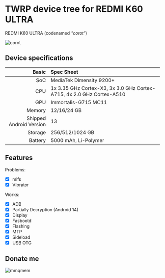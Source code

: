 # TWRP device tree for REDMI K60 ULTRA

REDMI K60 ULTRA (codenamed _"corot"_) 

![corot](https://i02.appmifile.com/329_operator_sg/14/08/2023/3fcfdc0e83081349795e70056be19e35.png)

## Device specifications

Basic   | Spec Sheet
-------:|:-------------------------
SoC     | MediaTek Dimensity 9200+
CPU     | 1x 3.35 GHz Cortex-X3, 3x 3.0 GHz Cortex-A715, 4x 2.0 GHz Cortex-A510
GPU     | Immortalis-G715 MC11
Memory  | 12/16/24 GB
Shipped Android Version | 13
Storage | 256/512/1024 GB
Battery | 5000 mAh, Li-Polymer

## Features

Problems:
- [X] mifs
- [X] Vibrator

Works:
- [X] ADB
- [X] Partially Decryption (Android 14)
- [X] Display
- [X] Fasbootd
- [X] Flashing
- [X] MTP
- [X] Sideload
- [X] USB OTG

## Donate me
![mmqmem](https://img2.imgtp.com/2024/03/05/FdGtaESF.jpg)
